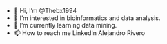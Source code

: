 - 👋 Hi, I’m @Thebx1994
- 👀 I’m interested in bioinformatics and data analysis. 
- 🌱 I’m currently learning data mining. 
- 📫 How to reach me LinkedIn Alejandro Rivero

<!---
Thebx1994/Thebx1994 is a ✨ special ✨ repository because its `README.md` (this file) appears on your GitHub profile.
You can click the Preview link to take a look at your changes.
--->
